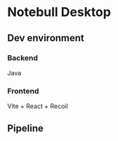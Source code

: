 # Notebull Desktop 

## Dev environment


### Backend

Java 

### Frontend 

Vite + React + Recoil


## Pipeline